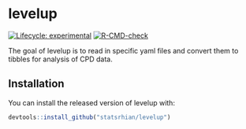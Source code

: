 # levelup

<!-- badges: start -->
[![Lifecycle: experimental](https://img.shields.io/badge/lifecycle-experimental-orange.svg)](https://www.tidyverse.org/lifecycle/#experimental)
[![R-CMD-check](https://github.com/StatsRhian/levelup/actions/workflows/R-CMD-check.yaml/badge.svg)](https://github.com/StatsRhian/levelup/actions/workflows/R-CMD-check.yaml)
<!-- badges: end -->

The goal of levelup is to read in specific yaml files and convert them to tibbles for analysis of CPD data.

## Installation

You can install the released version of levelup with:

```r
devtools::install_github("statsrhian/levelup")
```
